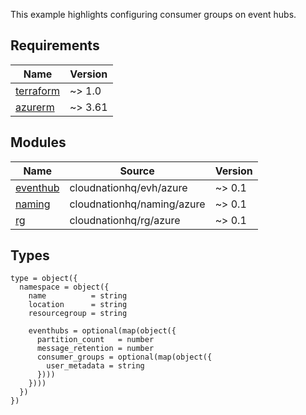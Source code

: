 This example highlights configuring consumer groups on event hubs.

## Requirements

| Name | Version |
|------|---------|
| <a name="requirement_terraform"></a> [terraform](#requirement\_terraform) | ~> 1.0 |
| <a name="requirement_azurerm"></a> [azurerm](#requirement\_azurerm) | ~> 3.61 |

## Modules

| Name | Source | Version |
|------|--------|---------|
| <a name="module_eventhub"></a> [eventhub](#module\_eventhub) | cloudnationhq/evh/azure | ~> 0.1 |
| <a name="module_naming"></a> [naming](#module\_naming) | cloudnationhq/naming/azure | ~> 0.1 |
| <a name="module_rg"></a> [rg](#module\_rg) | cloudnationhq/rg/azure | ~> 0.1 |

## Types

```hcl
type = object({
  namespace = object({
    name          = string
    location      = string
    resourcegroup = string

    eventhubs = optional(map(object({
      partition_count   = number
      message_retention = number
      consumer_groups = optional(map(object({
        user_metadata = string
      })))
    })))
  })
})
```

